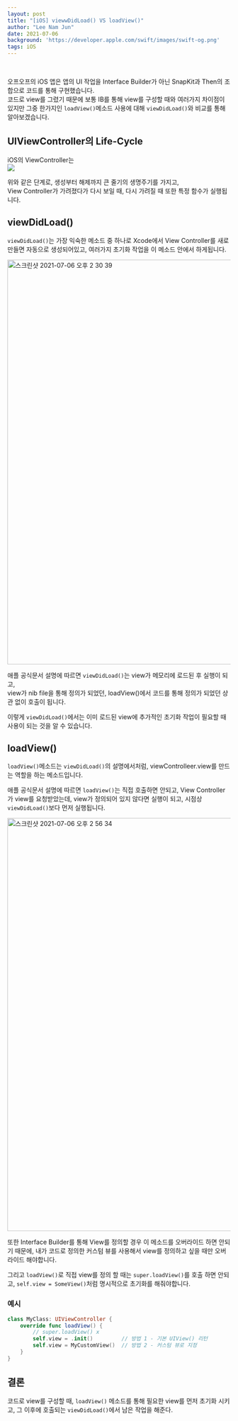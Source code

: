 ```yaml
---
layout: post
title: "[iOS] viewwDidLoad() VS loadView()"
author: "Lee Nam Jun"
date: 2021-07-06
background: 'https://developer.apple.com/swift/images/swift-og.png'
tags: iOS
---
```

<br>

오프오프의 iOS 앱은 앱의 UI 작업을 Interface Builder가 아닌 SnapKit과 Then의 조합으로 코드를 통해 구현했습니다.  
코드로 view를 그렸기 때문에 보통 IB를 통해 view를 구성할 때와 여러가지 차이점이 있지만 그중 한가지인 ```loadView()```메소드 사용에 대해 ```viewDidLoad()```와 비교를 통해 알아보겠습니다.

## UIViewController의 Life-Cycle

iOS의 ViewController는  
<img src="https://img1.daumcdn.net/thumb/R1280x0/?scode=mtistory2&fname=http%3A%2F%2Fcfile26.uf.tistory.com%2Fimage%2F2613D13C58C64DE32C838B">  

위와 같은 단계로, 생성부터 해제까지 큰 줄기의 생명주기를 가지고,  
View Controller가 가려졌다가 다시 보일 때, 다시 가려질 때 또한 특정 함수가 실행됩니다.

## viewDidLoad()

```viewDidLoad()```는 가장 익숙한 메소드 중 하나로 Xcode에서 View Controller를 새로 만들면 자동으로 생성되어있고, 여러가지 초기화 작업을 이 메소드 안에서 하게됩니다.

<img width="914" alt="스크린샷 2021-07-06 오후 2 30 39" src="https://user-images.githubusercontent.com/22260098/124547198-bdf65500-de66-11eb-965d-334b90b82d7d.png">

애플 공식문서 설명에 따르면 ```viewDidLoad()```는 view가 메모리에 로드된 후 실행이 되고,  
view가 nib file을 통해 정의가 되었던, loadView()에서 코드를 통해 정의가 되었던 상관 없이 호출이 됩니다.  

이렇게 ```viewDidLoad()```에서는 이미 로드된 view에 추가적인 초기화 작업이 필요할 때 사용이 되는 것을 알 수 있습니다.

## loadView()

```loadView()```메소드는 ```viewDidLoad()```의 설명에서처럼, viewControlleer.view를 만드는 역할을 하는 메소드입니다.  

애플 공식문서 설명에 따르면 ```loadView()```는 직접 호출하면 안되고, View Controller가 view를 요청받았는데, view가 정의되어 있지 않다면 실행이 되고, 시점상 ```viewDidLoad()```보다 먼저 실행됩니다.  

<img width="933" alt="스크린샷 2021-07-06 오후 2 56 34" src="https://user-images.githubusercontent.com/22260098/124549613-5d691700-de6a-11eb-9691-22edf451c1f0.png">  

또한 Interface Builder를 통해 View를 정의할 경우 이 메소드를 오버라이드 하면 안되기 때문에, 내가 코드로 정의한 커스텀 뷰를 사용해서 view를 정의하고 싶을 때만 오버라이드 해야합니다.  

그리고 ```loadView()```로 직접 view를 정의 할 때는 ```super.loadView()```를 호출 하면 안되고, ```self.view = SomeView()```처럼 명시적으로 초기화를 해줘야합니다.

### 예시

```swift
class MyClass: UIViewController {
    override func loadView() {
        // super.loadView() x
        self.view = .init()         // 방법 1 - 기본 UIView() 리턴
        self.view = MyCustomView()  // 방법 2 - 커스텀 뷰로 지정
    }
}
```

## 결론

코드로 view를 구성할 때, ```loadView()``` 메소드를 통해 필요한 view를 먼저 초기화 시키고, 그 이후에 호출되는 ```viewDidLoad()```에서 남은 작업을 해준다.